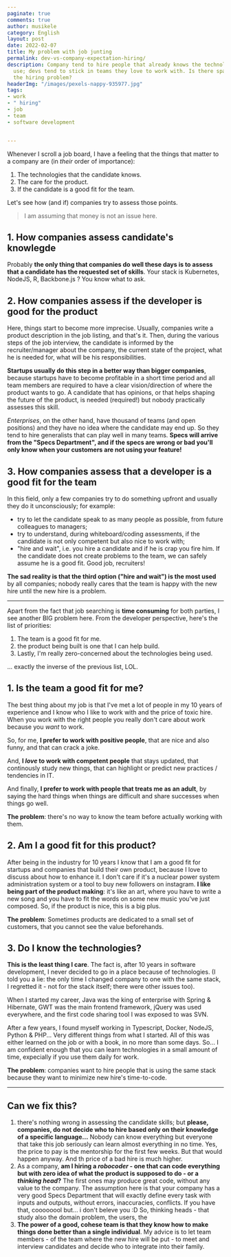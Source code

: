 ```yaml
---
paginate: true
comments: true
author: musikele
category: English
layout: post
date: 2022-02-07
title: My problem with job junting
permalink: dev-vs-company-expectation-hiring/
description: Company tend to hire people that already knows the technologies they
  use; devs tend to stick in teams they love to work with. Is there space for fixing
  the hiring problem?
headerImg: "/images/pexels-nappy-935977.jpg"
tags:
- work
- " hiring"
- job
- team
- software development


---
```

Whenever I scroll a job board, I have a feeling that the things that matter to a company are (in _their_ order of importance):

1. The technologies that the candidate knows.
2. The care for the product.
3. If the candidate is a good fit for the team.

Let's see how (and if) companies try to assess those points.

> I am assuming that money is not an issue here.

## 1. How companies assess candidate's knowlegde

Probably **the only thing that companies do well these days is to assess that a candidate has the requested set of skills**. Your stack is Kubernetes, NodeJS, R, Backbone.js ? You know what to ask.

## 2. How companies assess if the developer is good for the product

Here, things start to become more imprecise. Usually, companies write a product description in the job listing, and that's it. Then, during the various steps of the job interview, the candidate is informed by the recruiter/manager about the company, the current state of the project, what he is needed for, what will be his responsibilities.

**Startups usually do this step in a better way than bigger companies**, because startups have to become profitable in a short time period and all team members are required to have a clear vision/direction of where the product wants to go. A candidate that has opinions, or that helps shaping the future of the product, is needed (required!) but nobody practically assesses this skill.

_Enterprises_, on the other hand, have thousand of teams (and open positions) and they have no idea where the candidate may end up. So they tend to hire generalists that can play well in many teams. **Specs will arrive from the "Specs Department", and if the specs are wrong or bad you'll only know when your customers are not using your feature!**

## 3. How companies assess that a developer is a good fit for the team

In this field, only a few companies try to do something upfront and usually they do it unconsciously; for example:

* try to let the candidate speak to as many people as possible, from future colleagues to managers;
* try to understand, during whiteboard/coding assessments, if the candidate is not only competent but also nice to work with;
* "hire and wait", i.e. you hire a candidate and if he is crap you fire him. If the candidate does not create problems to the team, we can safely assume he is a good fit. Good job, recruiters!

**The sad reality is that the third option ("hire and wait") is the most used** by all companies; nobody really cares that the team is happy with the new hire until the new hire is a problem.

***

Apart from the fact that job searching is **time consuming** for both parties, I see another BIG problem here. From the developer perspective, here's the list of priorities:

1. The team is a good fit for me.
2. the product being built is one that I can help build.
3. Lastly, I'm really zero-concerned about the technologies being used.

... exactly the inverse of the previous list, LOL. 

## 1. Is the team a good fit for me?

The best thing about my job is that I've met a lot of people in my 10 years of experience and I know who I like to work with and the price of toxic hire. When you work with the right people you really don't care about work because you _want_ to work.

So, for me, **I prefer to work with positive people**, that are nice and also funny, and that can crack a joke.

And, **I _love_ to work with competent people** that stays updated, that continously study new things, that can highlight or predict new practices / tendencies in IT.

And finally, **I prefer to work with people that treats me as an adult**, by saying the hard things when things are difficult and share successes when things go well.

**The problem**: there's no way to know the team before actually working with them.

## 2. Am I a good fit for this product?

After being in the industry for 10 years I know that I am a good fit for startups and companies that build their own product, because I love to discuss about how to enhance it. I don't care if it's a nuclear power system administration system or a tool to buy new followers on instagram. **I like being part of the product making**: it's like an art, where you have to write a new song and you have to fit the words on some new music you've just composed. So, if the product is nice, this is a big plus.

**The problem**: Sometimes products are dedicated to a small set of customers, that you cannot see the value beforehands.

## 3. Do I know the technologies?

**This is the least thing I care**. The fact is, after 10 years in software development, I never decided to go in a place because of technologies. (I told you a lie: the only time I changed company to one with the same stack, I regretted it - not for the stack itself; there were other issues too).

When I started my career, Java was the king of enterprise with Spring & Hibernate, GWT was the main frontend framework, jQuery was used everywhere, and the first code sharing tool I was exposed to was SVN.

After a few years, I found myself working in Typescript, Docker, NodeJS, Python & PHP... Very different things from what I started. All of this was either learned on the job or with a book, in no more than some days. So... I am confident enough that you can learn technologies in a small amount of time, expecially if you use them daily for work.

**The problem**: companies want to hire people that is using the same stack because they want to minimize new hire's time-to-code.

***

## Can we fix this?

1. there's nothing wrong in assessing the candidate skills; but **please, companies, do not decide who to hire based only on their knowledge of a specific language...** Nobody can know everything but everyone that take this job seriously can learn almost everything in no time. Yes, the price to pay is the mentorship for the first few weeks. But that would happen anyway. And th price of a bad hire is much higher.
2. As a company, **am I hiring a _robocoder_ - one that can code everything but with zero idea of what the product is supposed to do - or a _thinking head_?** The first ones may produce great code, without any value to the company. The assumption here is that your company has a very good Specs Department that will exactly define every task with inputs and outputs, without errors, inaccuracies, conflicts. If you have that, coooooool but... i don't beleve you :D So, thinking heads - that study also the domain problem, the users, the
3. **The power of a good, cohese team is that they know how to make things done  better than a single individual**. My advice is to let team members - of the team where the new hire will be put - to meet and interview candidates and decide who to integrate into their family.